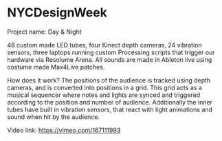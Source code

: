 # NYCDesignWeek
Project name: Day & Night

48 custom made LED tubes, four Kinect depth cameras, 24 vibration sensors, three laptops running custom Processing scripts that trigger our hardware via Resolume Arena. All sounds are made in Ableton live using costume made Max4Live patches. 


How does it work?
The positions of the audience is tracked using depth cameras, and is converted into positions in a grid. This grid acts as a musical sequencer where notes and lights are synced and triggered according to the position and number of audience. Additionally the inner tubes have built in vibration sensors, that react with light animations and sound when hit by the audience. 

Video link: https://vimeo.com/167111993
